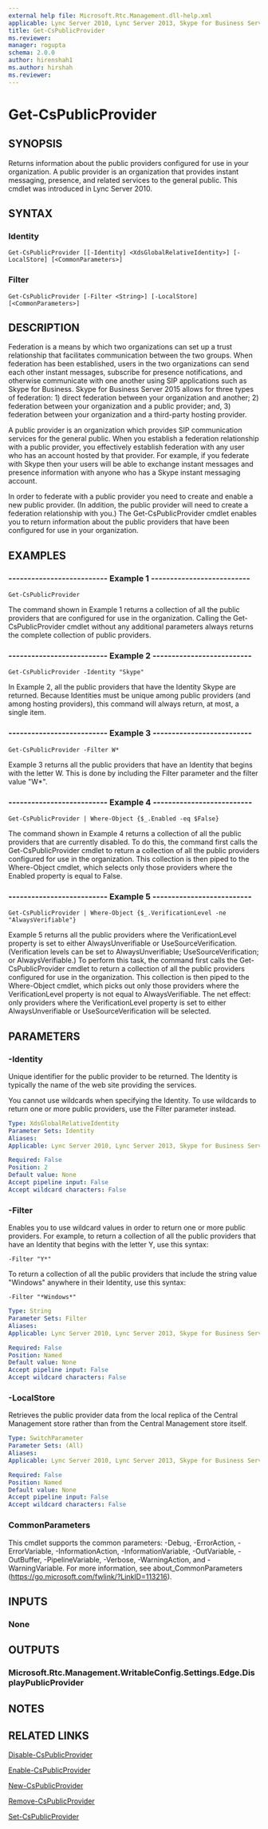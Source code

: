 ```yaml
---
external help file: Microsoft.Rtc.Management.dll-help.xml
applicable: Lync Server 2010, Lync Server 2013, Skype for Business Server 2015, Skype for Business Server 2019
title: Get-CsPublicProvider
ms.reviewer: 
manager: rogupta
schema: 2.0.0
author: hirenshah1
ms.author: hirshah
ms.reviewer:
---
```


# Get-CsPublicProvider

## SYNOPSIS
Returns information about the public providers configured for use in your organization.
A public provider is an organization that provides instant messaging, presence, and related services to the general public.
This cmdlet was introduced in Lync Server 2010.


## SYNTAX

### Identity
```
Get-CsPublicProvider [[-Identity] <XdsGlobalRelativeIdentity>] [-LocalStore] [<CommonParameters>]
```

### Filter
```
Get-CsPublicProvider [-Filter <String>] [-LocalStore] [<CommonParameters>]
```

## DESCRIPTION
Federation is a means by which two organizations can set up a trust relationship that facilitates communication between the two groups.
When federation has been established, users in the two organizations can send each other instant messages, subscribe for presence notifications, and otherwise communicate with one another using SIP applications such as Skype for Business.
Skype for Business Server 2015 allows for three types of federation: 1) direct federation between your organization and another; 2) federation between your organization and a public provider; and, 3) federation between your organization and a third-party hosting provider.

A public provider is an organization which provides SIP communication services for the general public.
When you establish a federation relationship with a public provider, you effectively establish federation with any user who has an account hosted by that provider.
For example, if you federate with Skype then your users will be able to exchange instant messages and presence information with anyone who has a Skype instant messaging account.

In order to federate with a public provider you need to create and enable a new public provider.
(In addition, the public provider will need to create a federation relationship with you.) The Get-CsPublicProvider cmdlet enables you to return information about the public providers that have been configured for use in your organization.


## EXAMPLES

### -------------------------- Example 1 --------------------------
```
Get-CsPublicProvider
```

The command shown in Example 1 returns a collection of all the public providers that are configured for use in the organization.
Calling the Get-CsPublicProvider cmdlet without any additional parameters always returns the complete collection of public providers.

### -------------------------- Example 2 --------------------------
```
Get-CsPublicProvider -Identity "Skype"
```

In Example 2, all the public providers that have the Identity Skype are returned.
Because Identities must be unique among public providers (and among hosting providers), this command will always return, at most, a single item.

### -------------------------- Example 3 --------------------------
```
Get-CsPublicProvider -Filter W*
```

Example 3 returns all the public providers that have an Identity that begins with the letter W.
This is done by including the Filter parameter and the filter value "W*".

### -------------------------- Example 4 --------------------------
```
Get-CsPublicProvider | Where-Object {$_.Enabled -eq $False}
```

The command shown in Example 4 returns a collection of all the public providers that are currently disabled.
To do this, the command first calls the Get-CsPublicProvider cmdlet to return a collection of all the public providers configured for use in the organization.
This collection is then piped to the Where-Object cmdlet, which selects only those providers where the Enabled property is equal to False.

### -------------------------- Example 5 --------------------------
```
Get-CsPublicProvider | Where-Object {$_.VerificationLevel -ne "AlwaysVerifiable"}
```

Example 5 returns all the public providers where the VerificationLevel property is set to either AlwaysUnverifiable or UseSourceVerification.
(Verification levels can be set to AlwaysUnverifiable; UseSourceVerification; or AlwaysVerifiable.) To perform this task, the command first calls the Get-CsPublicProvider cmdlet to return a collection of all the public providers configured for use in the organization.
This collection is then piped to the Where-Object cmdlet, which picks out only those providers where the VerificationLevel property is not equal to AlwaysVerifiable.
The net effect: only providers where the VerificationLevel property is set to either AlwaysUnverifiable or UseSourceVerification will be selected.


## PARAMETERS

### -Identity
Unique identifier for the public provider to be returned.
The Identity is typically the name of the web site providing the services.

You cannot use wildcards when specifying the Identity.
To use wildcards to return one or more public providers, use the Filter parameter instead.

```yaml
Type: XdsGlobalRelativeIdentity
Parameter Sets: Identity
Aliases: 
Applicable: Lync Server 2010, Lync Server 2013, Skype for Business Server 2015, Skype for Business Server 2019

Required: False
Position: 2
Default value: None
Accept pipeline input: False
Accept wildcard characters: False
```

### -Filter
Enables you to use wildcard values in order to return one or more public providers.
For example, to return a collection of all the public providers that have an Identity that begins with the letter Y, use this syntax:

`-Filter "Y*"`

To return a collection of all the public providers that include the string value "Windows" anywhere in their Identity, use this syntax:

`-Filter "*Windows*"`

```yaml
Type: String
Parameter Sets: Filter
Aliases: 
Applicable: Lync Server 2010, Lync Server 2013, Skype for Business Server 2015, Skype for Business Server 2019

Required: False
Position: Named
Default value: None
Accept pipeline input: False
Accept wildcard characters: False
```

### -LocalStore
Retrieves the public provider data from the local replica of the Central Management store rather than from the Central Management store itself.

```yaml
Type: SwitchParameter
Parameter Sets: (All)
Aliases: 
Applicable: Lync Server 2010, Lync Server 2013, Skype for Business Server 2015, Skype for Business Server 2019

Required: False
Position: Named
Default value: None
Accept pipeline input: False
Accept wildcard characters: False
```

### CommonParameters
This cmdlet supports the common parameters: -Debug, -ErrorAction, -ErrorVariable, -InformationAction, -InformationVariable, -OutVariable, -OutBuffer, -PipelineVariable, -Verbose, -WarningAction, and -WarningVariable. For more information, see about_CommonParameters (https://go.microsoft.com/fwlink/?LinkID=113216).


## INPUTS

### None


## OUTPUTS

### Microsoft.Rtc.Management.WritableConfig.Settings.Edge.DisplayPublicProvider


## NOTES


## RELATED LINKS

[Disable-CsPublicProvider](Disable-CsPublicProvider.md)

[Enable-CsPublicProvider](Enable-CsPublicProvider.md)

[New-CsPublicProvider](New-CsPublicProvider.md)

[Remove-CsPublicProvider](Remove-CsPublicProvider.md)

[Set-CsPublicProvider](Set-CsPublicProvider.md)

